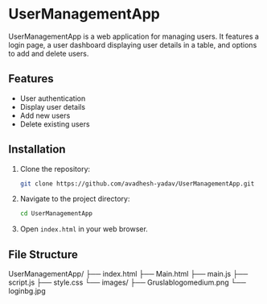 # UserManagementApp

UserManagementApp is a web application for managing users. It features a login page, a user dashboard displaying user details in a table, and options to add and delete users.

## Features

- User authentication
- Display user details
- Add new users
- Delete existing users

## Installation

1. Clone the repository:
    ```bash
    git clone https://github.com/avadhesh-yadav/UserManagementApp.git
    ```
2. Navigate to the project directory:
    ```bash
    cd UserManagementApp
    ```
3. Open `index.html` in your web browser.

## File Structure

UserManagementApp/
├── index.html
├── Main.html
├── main.js
├── script.js
├── style.css
└── images/
├── Gruslablogomedium.png
└── loginbg.jpg
